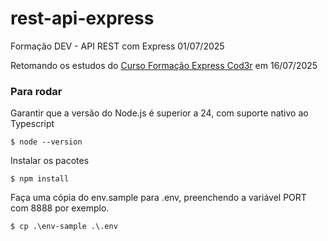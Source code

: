 # rest-api-express
Formação DEV - API REST com Express 01/07/2025

Retomando os estudos do [Curso Formação Express Cod3r](https://escola.formacao.dev/formacao-express/trilhas) em 16/07/2025

### Para rodar
Garantir que a versão do Node.js é superior a 24, com suporte nativo ao Typescript
```
$ node --version
```
Instalar os pacotes
```
$ npm install
```
Faça uma cópia do env.sample para .env, preenchendo a variável PORT com 8888 por exemplo.
```
$ cp .\env-sample .\.env
```
